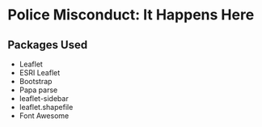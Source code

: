 # Police Misconduct: It Happens Here

## Packages Used
- Leaflet
- ESRI Leaflet
- Bootstrap
- Papa parse
- leaflet-sidebar
- leaflet.shapefile
- Font Awesome
